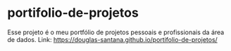 # portifolio-de-projetos
Esse projeto é o meu portfólio de projetos pessoais e profissionais da área de dados.
Link: https://douglas-santana.github.io/portifolio-de-projetos/

